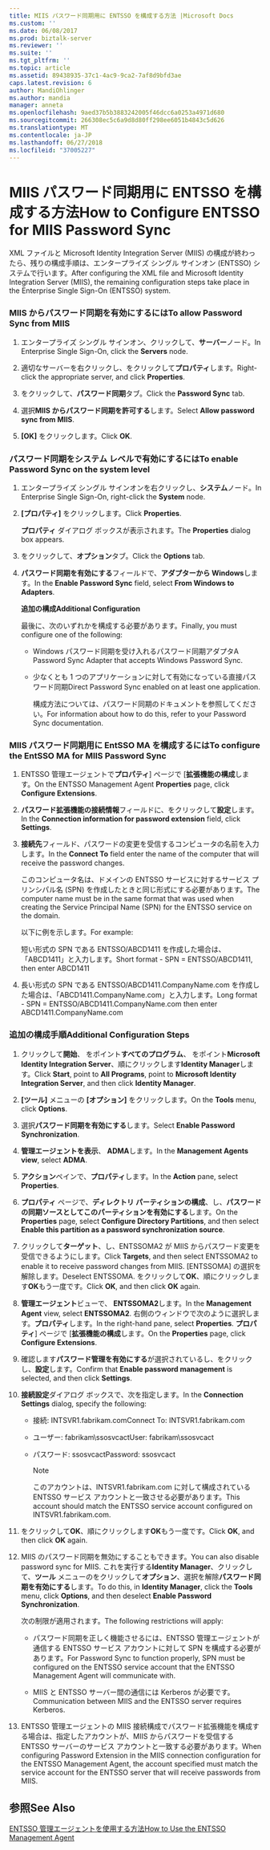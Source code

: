 ```yaml
---
title: MIIS パスワード同期用に ENTSSO を構成する方法 |Microsoft Docs
ms.custom: ''
ms.date: 06/08/2017
ms.prod: biztalk-server
ms.reviewer: ''
ms.suite: ''
ms.tgt_pltfrm: ''
ms.topic: article
ms.assetid: 89438935-37c1-4ac9-9ca2-7af8d9bfd3ae
caps.latest.revision: 6
author: MandiOhlinger
ms.author: mandia
manager: anneta
ms.openlocfilehash: 9aed37b5b3883242005f46dcc6a0253a4971d680
ms.sourcegitcommit: 266308ec5c6a9d8d80ff298ee6051b4843c5d626
ms.translationtype: MT
ms.contentlocale: ja-JP
ms.lasthandoff: 06/27/2018
ms.locfileid: "37005227"
---
```

# <a name="how-to-configure-entsso-for-miis-password-sync"></a><span data-ttu-id="70e92-102">MIIS パスワード同期用に ENTSSO を構成する方法</span><span class="sxs-lookup"><span data-stu-id="70e92-102">How to Configure ENTSSO for MIIS Password Sync</span></span>
<span data-ttu-id="70e92-103">XML ファイルと Microsoft Identity Integration Server (MIIS) の構成が終わったら、残りの構成手順は、エンタープライズ シングル サインオン (ENTSSO) システムで行います。</span><span class="sxs-lookup"><span data-stu-id="70e92-103">After configuring the XML file and Microsoft Identity Integration Server (MIIS), the remaining configuration steps take place in the Enterprise Single Sign-On (ENTSSO) system.</span></span>  
  
### <a name="to-allow-password-sync-from-miis"></a><span data-ttu-id="70e92-104">MIIS からパスワード同期を有効にするには</span><span class="sxs-lookup"><span data-stu-id="70e92-104">To allow Password Sync from MIIS</span></span>  
  
1.  <span data-ttu-id="70e92-105">エンタープライズ シングル サインオン、クリックして、**サーバー**ノード。</span><span class="sxs-lookup"><span data-stu-id="70e92-105">In Enterprise Single Sign-On, click the **Servers** node.</span></span>  
  
2.  <span data-ttu-id="70e92-106">適切なサーバーを右クリックし、をクリックして**プロパティ**します。</span><span class="sxs-lookup"><span data-stu-id="70e92-106">Right-click the appropriate server, and click **Properties**.</span></span>  
  
3.  <span data-ttu-id="70e92-107">をクリックして、**パスワード同期**タブ。</span><span class="sxs-lookup"><span data-stu-id="70e92-107">Click the **Password Sync** tab.</span></span>  
  
4.  <span data-ttu-id="70e92-108">選択**MIIS からパスワード同期を許可する**します。</span><span class="sxs-lookup"><span data-stu-id="70e92-108">Select **Allow password sync from MIIS**.</span></span>  
  
5.  <span data-ttu-id="70e92-109">**[OK]** をクリックします。</span><span class="sxs-lookup"><span data-stu-id="70e92-109">Click **OK**.</span></span>  
  
### <a name="to-enable-password-sync-on-the-system-level"></a><span data-ttu-id="70e92-110">パスワード同期をシステム レベルで有効にするには</span><span class="sxs-lookup"><span data-stu-id="70e92-110">To enable Password Sync on the system level</span></span>  
  
1. <span data-ttu-id="70e92-111">エンタープライズ シングル サインオンを右クリックし、**システム**ノード。</span><span class="sxs-lookup"><span data-stu-id="70e92-111">In Enterprise Single Sign-On, right-click the **System** node.</span></span>  
  
2. <span data-ttu-id="70e92-112">**[プロパティ]** をクリックします。</span><span class="sxs-lookup"><span data-stu-id="70e92-112">Click **Properties**.</span></span>  
  
    <span data-ttu-id="70e92-113">**プロパティ** ダイアログ ボックスが表示されます。</span><span class="sxs-lookup"><span data-stu-id="70e92-113">The **Properties** dialog box appears.</span></span>  
  
3. <span data-ttu-id="70e92-114">をクリックして、**オプション**タブ。</span><span class="sxs-lookup"><span data-stu-id="70e92-114">Click the **Options** tab.</span></span>  
  
4. <span data-ttu-id="70e92-115">**パスワード同期を有効にする**フィールドで、**アダプターから Windows**します。</span><span class="sxs-lookup"><span data-stu-id="70e92-115">In the **Enable Password Sync** field, select **From Windows to Adapters**.</span></span>  
  
    <span data-ttu-id="70e92-116">**追加の構成**</span><span class="sxs-lookup"><span data-stu-id="70e92-116">**Additional Configuration**</span></span>  
  
    <span data-ttu-id="70e92-117">最後に、次のいずれかを構成する必要があります。</span><span class="sxs-lookup"><span data-stu-id="70e92-117">Finally, you must configure one of the following:</span></span>  
  
   - <span data-ttu-id="70e92-118">Windows パスワード同期を受け入れるパスワード同期アダプタ</span><span class="sxs-lookup"><span data-stu-id="70e92-118">A Password Sync Adapter that accepts Windows Password Sync.</span></span>  
  
   - <span data-ttu-id="70e92-119">少なくとも 1 つのアプリケーションに対して有効になっている直接パスワード同期</span><span class="sxs-lookup"><span data-stu-id="70e92-119">Direct Password Sync enabled on at least one application.</span></span>  
  
     <span data-ttu-id="70e92-120">構成方法については、パスワード同期のドキュメントを参照してください。</span><span class="sxs-lookup"><span data-stu-id="70e92-120">For information about how to do this, refer to your Password Sync documentation.</span></span>  
  
### <a name="to-configure-the-entsso-ma-for-miis-password-sync"></a><span data-ttu-id="70e92-121">MIIS パスワード同期用に EntSSO MA を構成するには</span><span class="sxs-lookup"><span data-stu-id="70e92-121">To configure the EntSSO MA for MIIS Password Sync</span></span>  
  
1.  <span data-ttu-id="70e92-122">ENTSSO 管理エージェントで**プロパティ**] ページで [**拡張機能の構成**します。</span><span class="sxs-lookup"><span data-stu-id="70e92-122">On the ENTSSO Management Agent **Properties** page, click **Configure Extensions**.</span></span>  
  
2.  <span data-ttu-id="70e92-123">**パスワード拡張機能の接続情報**フィールドに、をクリックして**設定**します。</span><span class="sxs-lookup"><span data-stu-id="70e92-123">In the **Connection information for password extension** field, click **Settings**.</span></span>  
  
3.  <span data-ttu-id="70e92-124">**接続先**フィールド、パスワードの変更を受信するコンピュータの名前を入力します。</span><span class="sxs-lookup"><span data-stu-id="70e92-124">In the **Connect To** field enter the name of the computer that will receive the password changes.</span></span>  
  
     <span data-ttu-id="70e92-125">このコンピュータ名は、ドメインの ENTSSO サービスに対するサービス プリンシパル名 (SPN) を作成したときと同じ形式にする必要があります。</span><span class="sxs-lookup"><span data-stu-id="70e92-125">The computer name must be in the same format that was used when creating the Service Principal Name (SPN) for the ENTSSO service on the domain.</span></span>  
  
     <span data-ttu-id="70e92-126">以下に例を示します。</span><span class="sxs-lookup"><span data-stu-id="70e92-126">For example:</span></span>  
  
     <span data-ttu-id="70e92-127">短い形式の SPN である ENTSSO/ABCD1411 を作成した場合は、「ABCD1411」と入力します。</span><span class="sxs-lookup"><span data-stu-id="70e92-127">Short format - SPN = ENTSSO/ABCD1411, then enter ABCD1411</span></span>  
  
4.  <span data-ttu-id="70e92-128">長い形式の SPN である ENTSSO/ABCD1411.CompanyName.com を作成した場合は、「ABCD1411.CompanyName.com」と入力します。</span><span class="sxs-lookup"><span data-stu-id="70e92-128">Long format - SPN = ENTSSO/ABCD1411.CompanyName.com then enter ABCD1411.CompanyName.com</span></span>  
  
### <a name="additional-configuration-steps"></a><span data-ttu-id="70e92-129">追加の構成手順</span><span class="sxs-lookup"><span data-stu-id="70e92-129">Additional Configuration Steps</span></span>  
  
1.  <span data-ttu-id="70e92-130">クリックして**開始**、 をポイント**すべてのプログラム**、 をポイント**Microsoft Identity Integration Server**、順にクリックします**Identity Manager**します。</span><span class="sxs-lookup"><span data-stu-id="70e92-130">Click **Start**, point to **All Programs**, point to **Microsoft Identity Integration Server**, and then click **Identity Manager**.</span></span>  
  
2.  <span data-ttu-id="70e92-131">**[ツール]** メニューの **[オプション]** をクリックします。</span><span class="sxs-lookup"><span data-stu-id="70e92-131">On the **Tools** menu, click **Options**.</span></span>  
  
3.  <span data-ttu-id="70e92-132">選択**パスワード同期を有効にする**します。</span><span class="sxs-lookup"><span data-stu-id="70e92-132">Select **Enable Password Synchronization**.</span></span>  
  
4.  <span data-ttu-id="70e92-133">**管理エージェントを表示**、 **ADMA**します。</span><span class="sxs-lookup"><span data-stu-id="70e92-133">In the **Management Agents view**, select **ADMA**.</span></span>  
  
5.  <span data-ttu-id="70e92-134">**アクション**ペインで、**プロパティ**します。</span><span class="sxs-lookup"><span data-stu-id="70e92-134">In the **Action** pane, select **Properties**.</span></span>  
  
6.  <span data-ttu-id="70e92-135">**プロパティ** ページで、**ディレクトリ パーティションの構成**、し、**パスワードの同期ソースとしてこのパーティションを有効にする**します。</span><span class="sxs-lookup"><span data-stu-id="70e92-135">On the **Properties** page, select **Configure Directory Partitions**, and then select **Enable this partition as a password synchronization source**.</span></span>  
  
7.  <span data-ttu-id="70e92-136">クリックして**ターゲット**、し、ENTSSOMA2 が MIIS からパスワード変更を受信できるようにします。</span><span class="sxs-lookup"><span data-stu-id="70e92-136">Click **Targets**, and then select ENTSSOMA2 to enable it to receive password changes from MIIS.</span></span> <span data-ttu-id="70e92-137">[ENTSSOMA] の選択を解除します。</span><span class="sxs-lookup"><span data-stu-id="70e92-137">Deselect ENTSSOMA.</span></span> <span data-ttu-id="70e92-138">をクリックして**OK**、順にクリックします**OK**もう一度です。</span><span class="sxs-lookup"><span data-stu-id="70e92-138">Click **OK**, and then click **OK** again.</span></span>  
  
8.  <span data-ttu-id="70e92-139">**管理エージェント**ビューで、 **ENTSSOMA2**します。</span><span class="sxs-lookup"><span data-stu-id="70e92-139">In the **Management Agent** view, select **ENTSSOMA2**.</span></span> <span data-ttu-id="70e92-140">右側のウィンドウで次のように選択します。**プロパティ**します。</span><span class="sxs-lookup"><span data-stu-id="70e92-140">In the right-hand pane, select **Properties**.</span></span> <span data-ttu-id="70e92-141">**プロパティ**] ページで [**拡張機能の構成**します。</span><span class="sxs-lookup"><span data-stu-id="70e92-141">On the **Properties** page, click **Configure Extensions**.</span></span>  
  
9. <span data-ttu-id="70e92-142">確認します**パスワード管理を有効にする**が選択されているし、をクリックし、**設定**します。</span><span class="sxs-lookup"><span data-stu-id="70e92-142">Confirm that **Enable password management** is selected, and then click **Settings**.</span></span>  
  
10. <span data-ttu-id="70e92-143">**接続設定**ダイアログ ボックスで、次を指定します。</span><span class="sxs-lookup"><span data-stu-id="70e92-143">In the **Connection Settings** dialog, specify the following:</span></span>  
  
    -   <span data-ttu-id="70e92-144">接続: INTSVR1.fabrikam.com</span><span class="sxs-lookup"><span data-stu-id="70e92-144">Connect To: INTSVR1.fabrikam.com</span></span>  
  
    -   <span data-ttu-id="70e92-145">ユーザー: fabrikam\ssosvcact</span><span class="sxs-lookup"><span data-stu-id="70e92-145">User: fabrikam\ssosvcact</span></span>  
  
    -   <span data-ttu-id="70e92-146">パスワード: ssosvcact</span><span class="sxs-lookup"><span data-stu-id="70e92-146">Password: ssosvcact</span></span>  
  
        > [!NOTE]
        >  <span data-ttu-id="70e92-147">このアカウントは、INTSVR1.fabrikam.com に対して構成されている ENTSSO サービス アカウントと一致させる必要があります。</span><span class="sxs-lookup"><span data-stu-id="70e92-147">This account should match the ENTSSO service account configured on INTSVR1.fabrikam.com.</span></span>  
  
11. <span data-ttu-id="70e92-148">をクリックして**OK**、順にクリックします**OK**もう一度です。</span><span class="sxs-lookup"><span data-stu-id="70e92-148">Click **OK**, and then click **OK** again.</span></span>  
  
12. <span data-ttu-id="70e92-149">MIIS のパスワード同期を無効にすることもできます。</span><span class="sxs-lookup"><span data-stu-id="70e92-149">You can also disable password sync for MIIS.</span></span> <span data-ttu-id="70e92-150">これを実行する**Identity Manager**、クリックして、**ツール** メニューのをクリックして**オプション**、選択を解除**パスワード同期を有効にする**します。</span><span class="sxs-lookup"><span data-stu-id="70e92-150">To do this, in **Identity Manager**, click the **Tools** menu, click **Options**, and then deselect **Enable Password Synchronization**.</span></span>  
  
     <span data-ttu-id="70e92-151">次の制限が適用されます。</span><span class="sxs-lookup"><span data-stu-id="70e92-151">The following restrictions will apply:</span></span>  
  
    -   <span data-ttu-id="70e92-152">パスワード同期を正しく機能させるには、ENTSSO 管理エージェントが通信する ENTSSO サービス アカウントに対して SPN を構成する必要があります。</span><span class="sxs-lookup"><span data-stu-id="70e92-152">For Password Sync to function properly, SPN must be configured on the ENTSSO service account that the ENTSSO Management Agent will communicate with.</span></span>  
  
    -   <span data-ttu-id="70e92-153">MIIS と ENTSSO サーバー間の通信には Kerberos が必要です。</span><span class="sxs-lookup"><span data-stu-id="70e92-153">Communication between MIIS and the ENTSSO server requires Kerberos.</span></span>  
  
13. <span data-ttu-id="70e92-154">ENTSSO 管理エージェントの MIIS 接続構成でパスワード拡張機能を構成する場合は、指定したアカウントが、MIIS からパスワードを受信する ENTSSO サーバーのサービス アカウントと一致する必要があります。</span><span class="sxs-lookup"><span data-stu-id="70e92-154">When configuring Password Extension in the MIIS connection configuration for the ENTSSO Management Agent, the account specified must match the service account for the ENTSSO server that will receive passwords from MIIS.</span></span>  
  
## <a name="see-also"></a><span data-ttu-id="70e92-155">参照</span><span class="sxs-lookup"><span data-stu-id="70e92-155">See Also</span></span>  
 [<span data-ttu-id="70e92-156">ENTSSO 管理エージェントを使用する方法</span><span class="sxs-lookup"><span data-stu-id="70e92-156">How to Use the ENTSSO Management Agent</span></span>](../core/how-to-use-the-entsso-management-agent.md)
